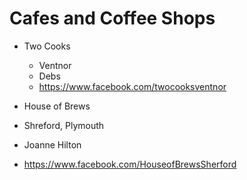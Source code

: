 # Cafes and Coffee Shops

- Two Cooks
  - Ventnor
  - Debs
  - https://www.facebook.com/twocooksventnor
 
- House of Brews
 - Shreford, Plymouth
 - Joanne Hilton
 - https://www.facebook.com/HouseofBrewsSherford
